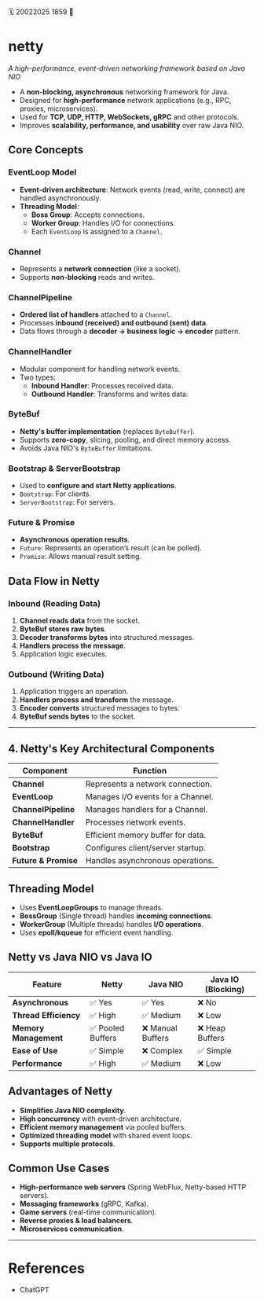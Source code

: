 🗓️ 20022025 1859
📎

# netty

_A high-performance, event-driven networking framework based on Java NIO_

- A **non-blocking, asynchronous** networking framework for Java.
- Designed for **high-performance** network applications (e.g., RPC, proxies, microservices).
- Used for **TCP, UDP, HTTP, WebSockets, gRPC** and other protocols.
- Improves **scalability, performance, and usability** over raw Java NIO.

## Core Concepts

### EventLoop Model
- **Event-driven architecture**: Network events (read, write, connect) are handled asynchronously.
- **Threading Model**:
    - **Boss Group**: Accepts connections.
    - **Worker Group**: Handles I/O for connections.
    - Each `EventLoop` is assigned to a `Channel`.

### Channel

- Represents a **network connection** (like a socket).
- Supports **non-blocking** reads and writes.

### ChannelPipeline

- **Ordered list of handlers** attached to a `Channel`.
- Processes **inbound (received) and outbound (sent) data**.
- Data flows through a **decoder -> business logic -> encoder** pattern.

### ChannelHandler

- Modular component for handling network events.
- Two types:
    - **Inbound Handler**: Processes received data.
    - **Outbound Handler**: Transforms and writes data.

### ByteBuf
- **Netty's buffer implementation** (replaces `ByteBuffer`).
- Supports **zero-copy**, slicing, pooling, and direct memory access.
- Avoids Java NIO's `ByteBuffer` limitations.

### Bootstrap & ServerBootstrap

- Used to **configure and start Netty applications**.
- `Bootstrap`: For clients.
- `ServerBootstrap`: For servers.

### Future & Promise

- **Asynchronous operation results**.
- `Future`: Represents an operation’s result (can be polled).
- `Promise`: Allows manual result setting.

## Data Flow in Netty

### Inbound (Reading Data)
1. **Channel reads data** from the socket.
2. **ByteBuf stores raw bytes**.
3. **Decoder transforms bytes** into structured messages.
4. **Handlers process the message**.
5. Application logic executes.

### Outbound (Writing Data)
1. Application triggers an operation.
2. **Handlers process and transform** the message.
3. **Encoder converts** structured messages to bytes.
4. **ByteBuf sends bytes** to the socket.

---

## **4. Netty's Key Architectural Components**

| Component            | Function                          |
| -------------------- | --------------------------------- |
| **Channel**          | Represents a network connection.  |
| **EventLoop**        | Manages I/O events for a Channel. |
| **ChannelPipeline**  | Manages handlers for a Channel.   |
| **ChannelHandler**   | Processes network events.         |
| **ByteBuf**          | Efficient memory buffer for data. |
| **Bootstrap**        | Configures client/server startup. |
| **Future & Promise** | Handles asynchronous operations.  |

## Threading Model
- Uses **EventLoopGroups** to manage threads.
- **BossGroup** (Single thread) handles **incoming connections**.
- **WorkerGroup** (Multiple threads) handles **I/O operations**.
- Uses **epoll/kqueue** for efficient event handling.

## Netty vs Java NIO vs Java IO

|Feature|Netty|Java NIO|Java IO (Blocking)|
|---|---|---|---|
|**Asynchronous**|✅ Yes|✅ Yes|❌ No|
|**Thread Efficiency**|✅ High|✅ Medium|❌ Low|
|**Memory Management**|✅ Pooled Buffers|❌ Manual Buffers|❌ Heap Buffers|
|**Ease of Use**|✅ Simple|❌ Complex|✅ Simple|
|**Performance**|✅ High|✅ Medium|❌ Low|

## Advantages of Netty

- **Simplifies Java NIO complexity**.
- **High concurrency** with event-driven architecture.
- **Efficient memory management** via pooled buffers.
- **Optimized threading model** with shared event loops.
- **Supports multiple protocols**.

## Common Use Cases

- **High-performance web servers** (Spring WebFlux, Netty-based HTTP servers).
- **Messaging frameworks** (gRPC, Kafka).
- **Game servers** (real-time communication).
- **Reverse proxies & load balancers**.
- **Microservices communication**.

---
# References
- ChatGPT